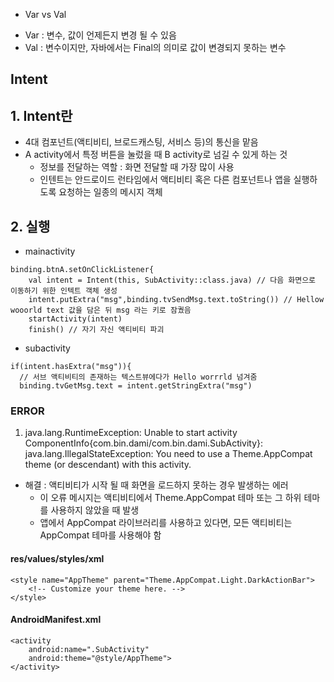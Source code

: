 * Var vs Val
- Var : 변수, 값이 언제든지 변경 될 수 있음
- Val : 변수이지만, 자바에서는 Final의 의미로 값이 변경되지 못하는 변수

## Intent
## 1. Intent란
- 4대 컴포넌트(액티비티, 브로드캐스팅, 서비스 등)의 통신을 맡음
- A activity에서 특정 버튼을 눌렀을 때 B activity로 넘길 수 있게 하는 것
  - 정보를 전달하는 역할 : 화면 전달할 때 가장 많이 사용
  - 인텐트는 안드로이드 런타임에서 액티비티 혹은 다른 컴포넌트나 앱을 실행하도록 요청하는 일종의 메시지 객체

## 2. 실행
- mainactivity
```
binding.btnA.setOnClickListener{
    val intent = Intent(this, SubActivity::class.java) // 다음 화면으로 이동하기 위한 인텍트 객체 생성
    intent.putExtra("msg",binding.tvSendMsg.text.toString()) // Hellow wooorld text 값을 담은 뒤 msg 라는 키로 잠궜음
    startActivity(intent)
    finish() // 자기 자신 액티비티 파괴
```
- subactivity
```
if(intent.hasExtra("msg")){
  // 서브 액티비티의 존재하는 텍스트뷰에다가 Hello worrrld 넘겨줌
  binding.tvGetMsg.text = intent.getStringExtra("msg")
```

### ERROR
1. java.lang.RuntimeException: Unable to start activity ComponentInfo{com.bin.dami/com.bin.dami.SubActivity}: java.lang.IllegalStateException:
You need to use a Theme.AppCompat theme (or descendant) with this activity.
- 해결 : 액티비티가 시작 될 때 화면을 로드하지 못하는 경우 발생하는 에러
  - 이 오류 메시지는 액티비티에서 Theme.AppCompat 테마 또는 그 하위 테마를 사용하지 않았을 때 발생
  - 앱에서 AppCompat 라이브러리를 사용하고 있다면, 모든 액티비티는 AppCompat 테마를 사용해야 함
#### res/values/styles/xml
```
<style name="AppTheme" parent="Theme.AppCompat.Light.DarkActionBar">
    <!-- Customize your theme here. -->
</style>
```

#### AndroidManifest.xml
```
<activity
    android:name=".SubActivity"
    android:theme="@style/AppTheme">
</activity>
```
